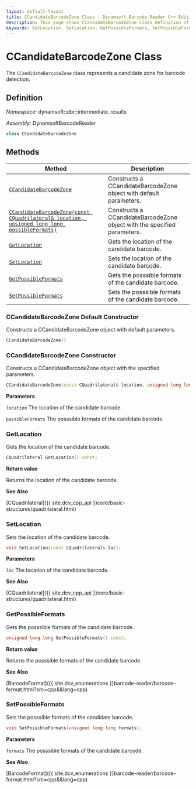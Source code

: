 ```yaml
---
layout: default-layout
title: CCandidateBarcodeZone Class - Dynamsoft Barcode Reader C++ Edition API Reference
description: This page shows CCandidateBarcodeZone class definition of Dynamsoft Barcode Reader SDK C++ Edition.
keywords: GetLocation, SetLocation, GetPossibleFormats, SetPossibleFormats, CCandidateBarcodeZone, api reference
---
```

# CCandidateBarcodeZone Class

The `CCandidateBarcodeZone` class represents a candidate zone for barcode detection.

## Definition

*Namespace:* dynamsoft::dbr::intermediate_results

*Assembly:* DynamsoftBarcodeReader

```cpp
class CCandidateBarcodeZone
```

## Methods

| Method                            | Description |
|-----------------------------------|-------------|
| [`CCandidateBarcodeZone`](#ccandidatebarcodezone-default-constructor)           | Constructs a CCandidateBarcodeZone object with default parameters. |
| [`CCandidateBarcodeZone(const CQuadrilateral& location, unsigned long long possibleFormats)`](#ccandidatebarcodezone-constructor)           | Constructs a CCandidateBarcodeZone object with the specified parameters. |
| [`GetLocation`](#getlocation)           | Gets the location of the candidate barcode.|
| [`SetLocation`](#setlocation)           | Sets the location of the candidate barcode.|
| [`GetPossibleFormats`](#getpossibleformats)           | Gets the posssible formats of the candidate barcode. |
| [`SetPossibleFormats`](#setpossibleformats)           | Sets the posssible formats of the candidate barcode. |


### CCandidateBarcodeZone Default Constructor

Constructs a CCandidateBarcodeZone object with default parameters.

```cpp
CCandidateBarcodeZone()
```

### CCandidateBarcodeZone Constructor

Constructs a CCandidateBarcodeZone object with the specified parameters.

```cpp
CCandidateBarcodeZone(const CQuadrilateral& location, unsigned long long possibleFormats)
```

**Parameters**

`location` The location of the candidate barcode.

`possibleFormats` The posssible formats of the candidate barcode.

### GetLocation

Gets the location of the candidate barcode.

```cpp
CQuadrilateral GetLocation() const;
```

**Return value**

Returns the location of the candidate barcode.

**See Also**

[CQuadrilateral]({{ site.dcv_cpp_api }}core/basic-structures/quadrilateral.html)

### SetLocation

Sets the location of the candidate barcode.

```cpp
void SetLocation(const CQuadrilateral& loc); 
```

**Parameters**

`loc` The location of the candidate barcode. 

**See Also**

[CQuadrilateral]({{ site.dcv_cpp_api }}core/basic-structures/quadrilateral.html)

### GetPossibleFormats

Gets the posssible formats of the candidate barcode.

```cpp
unsigned long long GetPossibleFormats() const;
```

**Return value**

Returns the posssible formats of the candidate barcode.

**See Also**

[BarcodeFormat]({{ site.dcv_enumerations }}barcode-reader/barcode-format.html?src=cpp&&lang=cpp)

### SetPossibleFormats

Sets the posssible formats of the candidate barcode.

```cpp
void SetPossibleFormats(unsigned long long formats);
```

**Parameters**

`formats` The posssible formats of the candidate barcode.

**See Also**

[BarcodeFormat]({{ site.dcv_enumerations }}barcode-reader/barcode-format.html?src=cpp&&lang=cpp)